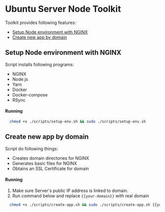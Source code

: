 # Ubuntu Server Node Toolkit

Toolkit provides following features:
  - [Setup Node environment with NGINX](#setup-node-environment-with-nginx)
  - [Create new app by domain](#create-new-app-by-domain)

## Setup Node environment with NGINX

Script installs following programs:
  - NGINX
  - Node.js
  - Yarn
  - Docker
  - Docker-compose
  - RSync

#### Running

```bash
  chmod +x ./scripts/setup-env.sh && sudo ./scripts/setup-env.sh
```

## Create new app by domain

Script do following things:
  - Creates domain directories for NGINX
  - Generates basic files for NGINX
  - Obtains an SSL Certificate for domain

#### Running

1. Make sure Server's public IP address is linked to domain.
2. Run command below and replace `{{your-domain}}` with real domain

```bash
  chmod +x ./scripts/create-app.sh && sudo ./scripts/create-app.sh {{your-domain}}
```

